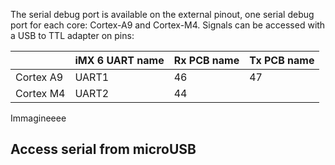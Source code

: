 The serial debug port is available on the external pinout, one serial debug port for each core: Cortex-A9 and Cortex-M4.
Signals can be accessed with a USB to TTL adapter on pins:

|           | iMX 6 UART name | Rx PCB name | Tx PCB name |
|-----------|-----------------|-------------|-------------|
| Cortex A9 | UART1           | 46          | 47          |
| Cortex M4 | UART2           | 44          |             |


Immagineeee

## Access serial from microUSB


